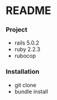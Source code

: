 # README
### Project 
  * rails 5.0.2
  * ruby 2.2.3
  * rubocop
### Installation 
* git clone
* bundle install
### 
